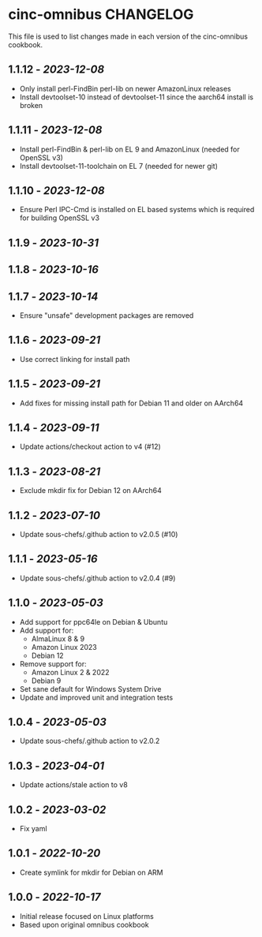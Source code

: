 # cinc-omnibus CHANGELOG

This file is used to list changes made in each version of the cinc-omnibus cookbook.

## 1.1.12 - *2023-12-08*

- Only install perl-FindBin perl-lib on newer AmazonLinux releases
- Install devtoolset-10 instead of devtoolset-11 since the aarch64 install is broken

## 1.1.11 - *2023-12-08*

- Install perl-FindBin & perl-lib on EL 9 and AmazonLinux (needed for OpenSSL v3)
- Install devtoolset-11-toolchain on EL 7 (needed for newer git)

## 1.1.10 - *2023-12-08*

- Ensure Perl IPC-Cmd is installed on EL based systems which is required for building OpenSSL v3

## 1.1.9 - *2023-10-31*

## 1.1.8 - *2023-10-16*

## 1.1.7 - *2023-10-14*

- Ensure "unsafe" development packages are removed

## 1.1.6 - *2023-09-21*

- Use correct linking for install path

## 1.1.5 - *2023-09-21*

- Add fixes for missing install path for Debian 11 and older on AArch64

## 1.1.4 - *2023-09-11*

- Update actions/checkout action to v4 (#12)

## 1.1.3 - *2023-08-21*

- Exclude mkdir fix for Debian 12 on AArch64

## 1.1.2 - *2023-07-10*

- Update sous-chefs/.github action to v2.0.5 (#10)

## 1.1.1 - *2023-05-16*

- Update sous-chefs/.github action to v2.0.4 (#9)

## 1.1.0 - *2023-05-03*

- Add support for ppc64le on Debian & Ubuntu
- Add support for:
  - AlmaLinux 8 & 9
  - Amazon Linux 2023
  - Debian 12
- Remove support for:
  - Amazon Linux 2 & 2022
  - Debian 9
- Set sane default for Windows System Drive
- Update and improved unit and integration tests

## 1.0.4 - *2023-05-03*

- Update sous-chefs/.github action to v2.0.2

## 1.0.3 - *2023-04-01*

- Update actions/stale action to v8

## 1.0.2 - *2023-03-02*

- Fix yaml

## 1.0.1 - *2022-10-20*

- Create symlink for mkdir for Debian on ARM

## 1.0.0 - *2022-10-17*

- Initial release focused on Linux platforms
- Based upon original omnibus cookbook
